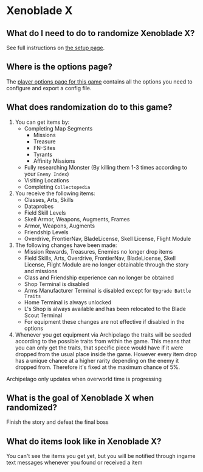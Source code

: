 # Xenoblade X

## What do I need to do to randomize Xenoblade X?

See full instructions on [the setup page].

[the setup page]: /tutorial/Xenoblade%20X/setup/en

## Where is the options page?

The [player options page for this game][options] contains all the options you
need to configure and export a config file.

[options]: ../player-options

## What does randomization do to this game?

1. You can get items by: 
    - Completing Map Segments
        - Missions
        - Treasure
        - FN-Sites
        - Tyrants
        - Affinity Missions
    - Fully researching Monster (By killing them 1-3 times according to your `Enemy Index`)
    - Visiting Locations
    - Completing `Collectopedia`
2. You receive the following items:
    - Classes, Arts, Skills
    - Dataprobes
    - Field Skill Levels
    - Skell Armor, Weapons, Augments, Frames
    - Armor, Weapons, Augments
    - Friendship Levels
    - Overdrive, FrontierNav, BladeLicense, Skell License, Flight Module
3. The following changes have been made:
    - Mission Rewards, Treasures, Enemies no longer drop items
    - Field Skills, Arts, Overdrive, FrontierNav, BladeLicense, Skell License, Flight Module
      are no longer obtainable through the story and missions
    - Class and Friendship experience can no longer be obtained
    - Shop Terminal is disabled
    - Arms Manufacturer Terminal is disabled except for `Upgrade Battle Traits`
    - Home Terminal is always unlocked
    - L's Shop is always available and has been relocated to the Blade Scout Terminal
    - For equipment these changes are not effective if disabled in the options
4. Whenever you get equipment via Archipelago the traits will be seeded according to the possible
   traits from within the game. This means that you can only get the traits, that specific piece would 
   have if it were dropped from the usual place inside the game. However every item drop has a 
   unique chance at a higher rarity depending on the enemy it dropped from. Therefore it's fixed at the maximum chance of 5%.

Archipelago only updates when overworld time is progressing

## What is the goal of Xenoblade X when randomized?
Finish the story and defeat the final boss

## What do items look like in Xenoblade X?
You can't see the items you get yet, but you will be notified through ingame text messages whenever
you found or received a item
